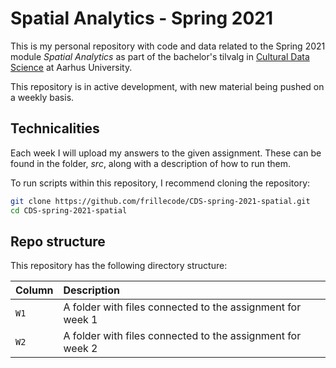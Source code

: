 # Spatial Analytics - Spring 2021
This is my personal repository with code and data related to the Spring 2021 module _Spatial Analytics_ as part of the bachelor's tilvalg in [Cultural Data Science](https://bachelor.au.dk/en/supplementary-subject/culturaldatascience/) at Aarhus University.

This repository is in active development, with new material being pushed on a weekly basis. 

## Technicalities
Each week I will upload my answers to the given assignment. These can be found in the folder, _src_, along with a description of how to run them. 

To run scripts within this repository, I recommend cloning the repository:

```bash
git clone https://github.com/frillecode/CDS-spring-2021-spatial.git
cd CDS-spring-2021-spatial
```


## Repo structure

This repository has the following directory structure:

| Column | Description|
|--------|:-----------|
```W1```| A folder with files connected to the assignment for week 1
```W2```| A folder with files connected to the assignment for week 2
